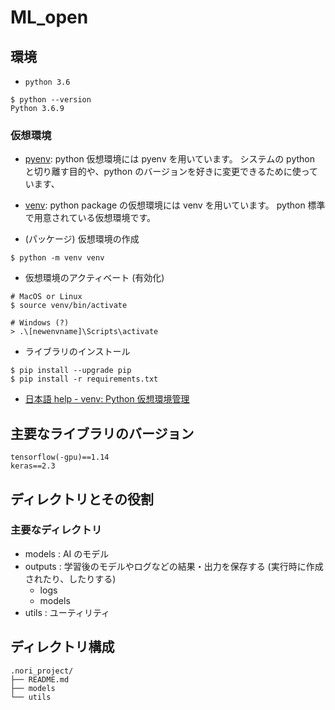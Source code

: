# ML_open

## 環境
* `python 3.6`

```shell
$ python --version
Python 3.6.9
```

### 仮想環境

* [pyenv](https://github.com/pyenv/pyenv):
  python 仮想環境には pyenv を用いています。
  システムの python と切り離す目的や、python のバージョンを好きに変更できるために使っています、
* [venv](https://docs.python.org/3.8/library/venv.html):
  python package の仮想環境には venv を用いています。
  python 標準で用意されている仮想環境です。

* (パッケージ) 仮想環境の作成

```shell
$ python -m venv venv
```

* 仮想環境のアクティベート (有効化)

```shell
# MacOS or Linux
$ source venv/bin/activate

# Windows (?)
> .\[newenvname]\Scripts\activate
```

* ライブラリのインストール

```shell
$ pip install --upgrade pip
$ pip install -r requirements.txt
```


* [日本語 help - venv: Python 仮想環境管理](https://qiita.com/fiftystorm36/items/b2fd47cf32c7694adc2e)


## 主要なライブラリのバージョン

```
tensorflow(-gpu)==1.14
keras==2.3
```

## ディレクトリとその役割

### 主要なディレクトリ
* models    : AI のモデル
* outputs   : 学習後のモデルやログなどの結果・出力を保存する (実行時に作成されたり、したりする)
	- logs
	- models
* utils     : ユーティリティ

## ディレクトリ構成

```
.nori_project/
├── README.md
├── models
└── utils
```
